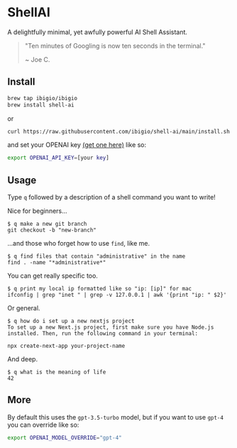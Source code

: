 # ShellAI
A delightfully minimal, yet awfully powerful AI Shell Assistant.

>
> "Ten minutes of Googling is now ten seconds in the terminal."
>
>   ~ Joe C.
>

## Install

```bash
brew tap ibigio/ibigio
brew install shell-ai
```

or

```bash
curl https://raw.githubusercontent.com/ibigio/shell-ai/main/install.sh | bash
```

and set your OPENAI key [(get one here)](https://platform.openai.com/account/api-keys) like so:

```bash
export OPENAI_API_KEY=[your key]
```

## Usage

Type `q` followed by a description of a shell command you want to write!

Nice for beginners...
```
$ q make a new git branch
git checkout -b "new-branch"
```

...and those who forget how to use `find`, like me.
```
$ q find files that contain "administrative" in the name
find . -name "*administrative*"
```

You can get really specific too.
```
$ q print my local ip formatted like so "ip: [ip]" for mac
ifconfig | grep "inet " | grep -v 127.0.0.1 | awk '{print "ip: " $2}'
```

Or general.
```
$ q how do i set up a new nextjs project
To set up a new Next.js project, first make sure you have Node.js installed. Then, run the following command in your terminal:

npx create-next-app your-project-name
```

And deep.
```
$ q what is the meaning of life
42
```

## More

By default this uses the `gpt-3.5-turbo` model, but if you want to use `gpt-4` you can override like so:

```bash
export OPENAI_MODEL_OVERRIDE="gpt-4"
```